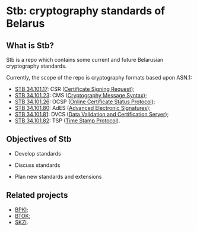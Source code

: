 Stb: cryptography standards of Belarus
======================================

What is Stb?
------------

Stb is a repo which contains some current and future Belarusian 
cryptography standards. 

Currently, the scope of the repo is cryptography formats based upon ASN.1:

- [STB 34.101.17](34.101.17): CSR 
  ([Certificate Signing Request](https://en.wikipedia.org/wiki/Certificate_signing_request));
- [STB 34.101.23](34.101.23): CMS 
  ([Cryptography Message Syntax](https://en.wikipedia.org/wiki/Cryptographic_Message_Syntax));
- [STB 34.101.26](34.101.26): OCSP 
  ([Online Certificate Status Protocol](https://en.wikipedia.org/wiki/Online_Certificate_Status_Protocol));
- [STB 34.101.80](34.101.80): AdES 
  ([Advanced Electronic Signatures](https://en.wikipedia.org/wiki/Advanced_electronic_signature));
- [STB 34.101.81](34.101.81): DVCS 
  ([Data Validation and Certification Server](https://tools.ietf.org/html/rfc3029));
- [STB 34.101.82](34.101.82): TSP 
  ([Time Stamp Protocol](https://en.wikipedia.org/wiki/Time_stamp_protocol)).


Objectives of Stb
-----------------

* Develop standards

* Discuss standards

* Plan new standards and extensions 

Related projects
----------------

- [BPKI](http://github.com/bcrypto/bpki);
- [BTOK](http://github.com/bcrypto/btok);
- [SKZI](http://github.com/bcrypto/skzi).


